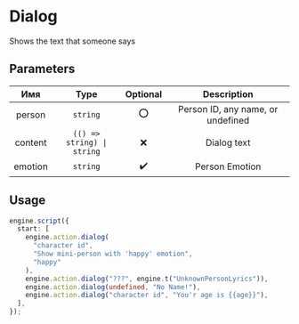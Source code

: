 # Dialog

Shows the text that someone says

## Parameters

|   Имя   |                 Type                  | Optional |            Description            |
| :-----: | :-----------------------------------: | :------: | :-------------------------------: |
| person  |               `string`                |    ⭕    | Person ID, any name, or undefined |
| content | <code>(() => string) \| string</code> |    ❌    |            Dialog text            |
| emotion |               `string`                |    ✔️    |          Person Emotion           |

## Usage

```ts
engine.script({
  start: [
    engine.action.dialog(
      "character id",
      "Show mini-person with 'happy' emotion",
      "happy"
    ),
    engine.action.dialog("???", engine.t("UnknownPersonLyrics")),
    engine.action.dialog(undefined, "No Name!"),
    engine.action.dialog("character id", "You'r age is {{age}}"),
  ],
});
```
